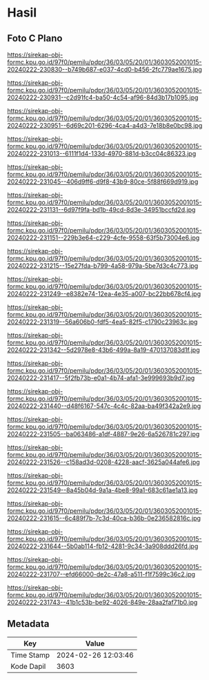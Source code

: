 # Hasil

## Foto C Plano

https://sirekap-obj-formc.kpu.go.id/97f0/pemilu/pdpr/36/03/05/20/01/3603052001015-20240222-230830--b749b687-e037-4cd0-b456-2fc779ae1675.jpg

https://sirekap-obj-formc.kpu.go.id/97f0/pemilu/pdpr/36/03/05/20/01/3603052001015-20240222-230931--c2d91fc4-ba50-4c54-af96-84d3b17b1095.jpg

https://sirekap-obj-formc.kpu.go.id/97f0/pemilu/pdpr/36/03/05/20/01/3603052001015-20240222-230951--6d69c201-6296-4ca4-a4d3-7e18b8e0bc98.jpg

https://sirekap-obj-formc.kpu.go.id/97f0/pemilu/pdpr/36/03/05/20/01/3603052001015-20240222-231013--6111f1d4-133d-4970-881d-b3cc04c86323.jpg

https://sirekap-obj-formc.kpu.go.id/97f0/pemilu/pdpr/36/03/05/20/01/3603052001015-20240222-231045--406d9ff6-d9f8-43b9-80ce-5f88f669d919.jpg

https://sirekap-obj-formc.kpu.go.id/97f0/pemilu/pdpr/36/03/05/20/01/3603052001015-20240222-231131--6d97f9fa-bd1b-49cd-8d3e-34951bccfd2d.jpg

https://sirekap-obj-formc.kpu.go.id/97f0/pemilu/pdpr/36/03/05/20/01/3603052001015-20240222-231151--229b3e64-c229-4cfe-9558-63f5b73004e6.jpg

https://sirekap-obj-formc.kpu.go.id/97f0/pemilu/pdpr/36/03/05/20/01/3603052001015-20240222-231215--15e27fda-b799-4a58-979a-5be7d3c4c773.jpg

https://sirekap-obj-formc.kpu.go.id/97f0/pemilu/pdpr/36/03/05/20/01/3603052001015-20240222-231249--e8382e74-12ea-4e35-a007-bc22bb678cf4.jpg

https://sirekap-obj-formc.kpu.go.id/97f0/pemilu/pdpr/36/03/05/20/01/3603052001015-20240222-231319--56a606b0-fdf5-4ea5-82f5-c1790c23963c.jpg

https://sirekap-obj-formc.kpu.go.id/97f0/pemilu/pdpr/36/03/05/20/01/3603052001015-20240222-231342--5d2978e8-43b6-499a-8a19-470137083d1f.jpg

https://sirekap-obj-formc.kpu.go.id/97f0/pemilu/pdpr/36/03/05/20/01/3603052001015-20240222-231417--5f2fb73b-e0a1-4b74-afa1-3e999693b9d7.jpg

https://sirekap-obj-formc.kpu.go.id/97f0/pemilu/pdpr/36/03/05/20/01/3603052001015-20240222-231440--d48f6167-547c-4c4c-82aa-ba49f342a2e9.jpg

https://sirekap-obj-formc.kpu.go.id/97f0/pemilu/pdpr/36/03/05/20/01/3603052001015-20240222-231505--ba063486-a1df-4887-9e26-6a526781c297.jpg

https://sirekap-obj-formc.kpu.go.id/97f0/pemilu/pdpr/36/03/05/20/01/3603052001015-20240222-231526--c158ad3d-0208-4228-aacf-3625a044afe6.jpg

https://sirekap-obj-formc.kpu.go.id/97f0/pemilu/pdpr/36/03/05/20/01/3603052001015-20240222-231549--8a45b04d-9a1a-4be8-99a1-683c61ae1a13.jpg

https://sirekap-obj-formc.kpu.go.id/97f0/pemilu/pdpr/36/03/05/20/01/3603052001015-20240222-231615--6c489f7b-7c3d-40ca-b36b-0e236582816c.jpg

https://sirekap-obj-formc.kpu.go.id/97f0/pemilu/pdpr/36/03/05/20/01/3603052001015-20240222-231644--5b0ab114-fb12-4281-9c34-3a908ddd26fd.jpg

https://sirekap-obj-formc.kpu.go.id/97f0/pemilu/pdpr/36/03/05/20/01/3603052001015-20240222-231707--efd66000-de2c-47a8-a511-f1f7599c36c2.jpg

https://sirekap-obj-formc.kpu.go.id/97f0/pemilu/pdpr/36/03/05/20/01/3603052001015-20240222-231743--41b1c53b-be92-4026-849e-28aa2faf71b0.jpg


## Metadata

| Key        | Value               |
| ---------- | ------------------- |
| Time Stamp | 2024-02-26 12:03:46 |
| Kode Dapil | 3603                |



